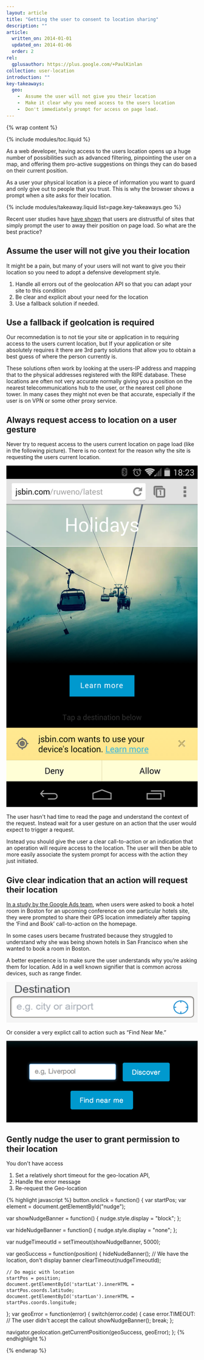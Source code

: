 ```yaml
---
layout: article
title: "Getting the user to consent to location sharing"
description: ""
article:
  written_on: 2014-01-01
  updated_on: 2014-01-06
  order: 2
rel:
  gplusauthor: https://plus.google.com/+PaulKinlan
collection: user-location
introduction: ""
key-takeaways:
  geo: 
    -  Assume the user will not give you their location
    -  Make it clear why you need access to the users location
    -  Don't immediately prompt for access on page load.
---
```


{% wrap content %}

{% include modules/toc.liquid %}

As a web developer, having access to the users location opens up a huge number
of possibilities such as advanced filtering, pinpointing the user on a map,
and offering them pro-active suggestions on things they can do based on their
current position.

As a user your physical location is a piece of information you want to
guard and only give out to people that you trust.  This is why the browser
shows a prompt when a site asks for their location.

{% include modules/takeaway.liquid list=page.key-takeaways.geo %}

Recent user studies have <a href="http://static.googleusercontent.com/media/www.google.com/en/us/intl/ALL_ALL/think/multiscreen/pdf/multi-screen-moblie-whitepaper_research-studies.pdf">have shown</a> that
users are distrustful of sites that simply prompt the user to away their
position on page load.  So what are the best practice?

## Assume the user will not give you their location

It might be a pain, but many of your users will not want to give you their
location so you need to adopt a defensive development style.

1.  Handle all errors out of the geolocation API so that you can adapt your
    site to this condition
2.  Be clear and explicit about your need for the location
3.  Use a fallback solution if needed.

## Use a fallback if geolcation is required

Our recomnedation is to not tie your site or application in to requiring
access to the users current location, but  If your application or site
absolutely requires it there are 3rd party solutions that allow you to obtain
a best guess of where the person currently is.

These solutions often work by looking at the users-IP address and mapping that
to the physical addresses registered with the RIPE database.  These locations
are often not very accurate normally giving you a position on the nearest
telecommunications hub to the user, or the nearest cell phone tower.  In many
cases they might not even be that accurate, especially if the user is on VPN
or some other proxy service.

## Always request access to location on a user gesture

Never try to request access to the users current location on page load (like
in the following picture). There is no context for the reason why the site is
requesting the  users current location.

<img src="images/geolocation.png">

The user hasn't had time to read the page and understand the context of the
request.  Instead wait for a user gesture on an action that the user would
expect to trigger a request.

Instead you should give the user a clear call-to-action or an indication  that
an operation will require access to the location.  The user will then be able
to more easily associate the system prompt for access with the action they
just initiated.

## Give clear indication that an action will request their location

<a href="http://static.googleusercontent.com/media/www.google.com/en/us/intl/ALL_ALL/think/multiscreen/pdf/multi-screen-moblie-whitepaper_research-studies.pdf">In a study by the Google Ads team</a>, when users were asked to book a hotel room in Boston for an upcoming conference on one particular hotels site, they were prompted to share their GPS location immediately after tapping the ‘Find and Book’ call-to-action on the homepage.

In some cases users became frustrated because they struggled to understand why she was being shown hotels in San Francisco when she wanted to book a room in Boston.

A better experience is to make sure the user understands why you’re asking
them for location. Add in a well known signifier that is common  across
devices, such as range finder.

<img src="images/indication.png">

Or consider a very explict call to action such as “Find Near Me.” 

<img src="images/nearme.png">

## Gently nudge the user to grant permission to their location

You don't have access 

1.  Set a relatively short timeout for the geo-location API,
2.  Handle the error message
3.  Re-request the Geo-location

{% highlight javascript %}
button.onclick = function() {
  var startPos;
  var element = document.getElementById("nudge");

  var showNudgeBanner = function() {
    nudge.style.display = "block";
  };

  var hideNudgeBanner = function() {
    nudge.style.display = "none";
  };

  var nudgeTimeoutId = setTimeout(showNudgeBanner, 5000);

  var geoSuccess = function(position) {
    hideNudeBanner();
    // We have the location, don't display banner
    clearTimeout(nudgeTimeoutId); 

    // Do magic with location
    startPos = position;
    document.getElementById('startLat').innerHTML = startPos.coords.latitude;
    document.getElementById('startLon').innerHTML = startPos.coords.longitude;
  };
  var geoError = function(error) {
    switch(error.code) {
      case error.TIMEOUT:
        // The user didn't accept the callout
        showNudgeBanner();
        break;
  };

  navigator.geolocation.getCurrentPosition(geoSuccess, geoError);
};
{% endhighlight %}

{% endwrap %}